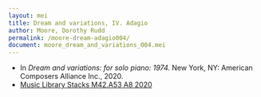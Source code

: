 ```yaml
---
layout: mei
title: Dream and variations, IV. Adagio
author: Moore, Dorothy Rudd
permalink: /moore-dream-adagio004/
document: moore_dream_and_variations_004.mei
---
```


- In *Dream and variations: for solo piano: 1974.* New York, NY: American Composers Alliance Inc., 2020.
- <a href="https://tufts.primo.exlibrisgroup.com/permalink/01TUN_INST/1kc9gia/alma991018326542503851" target="_blank">Music Library Stacks M42.A53 A8 2020</a>
